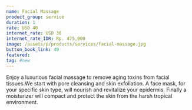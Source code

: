 ```yaml
---
name: Facial Massage
product_group: service
duration: 1
rate: USD 40
internet_rate: USD 36
internet_rate_IDR: Rp. 475,000
image: /assets/p/products/services/facial-massage.jpg
button_book_link: 49
featured:
tag: #new
---
```

Enjoy a luxurious facial massage to remove aging toxins from facial tissues.We start with pore cleansing and skin exfoliation. A face mask, for your specific skin type, will nourish and revitalize your epidermis. Finally a moisturizer will compact and protect the skin from the harsh tropical environment.
